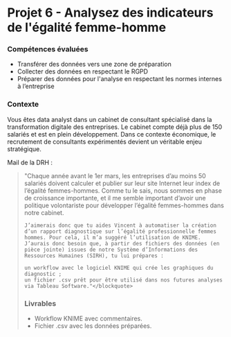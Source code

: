 # Projet 6 - Analysez des indicateurs de l'égalité femme-homme

### Compétences évaluées

 - Transférer des données vers une zone de préparation
 - Collecter des données en respectant le RGPD
 - Préparer des données pour l'analyse en respectant les normes internes à l’entreprise

### Contexte

Vous êtes data analyst dans un cabinet de consultant spécialisé dans la transformation digitale des entreprises. Le cabinet compte déjà plus de 150 salariés et est en plein développement. Dans ce contexte économique, le recrutement de consultants expérimentés devient un véritable enjeu stratégique.

Mail de la DRH :
    <blockquote>"Chaque année avant le 1er mars, les entreprises d’au moins 50 salariés doivent calculer et publier sur leur site Internet leur index de l’égalité femmes-hommes. Comme tu le sais, nous sommes en phase de croissance importante, et il me semble important d’avoir une politique volontariste pour développer l’égalité femmes-hommes dans notre cabinet.

    J’aimerais donc que tu aides Vincent à automatiser la création d’un rapport diagnostique sur l’égalité professionnelle femmes hommes. Pour cela, il m’a suggéré l’utilisation de KNIME. J’aurais donc besoin que, à partir des fichiers des données (en pièce jointe) issues de notre Système d’Informations des Ressources Humaines (SIRH), tu lui prépares :

    un workflow avec le logiciel KNIME qui crée les graphiques du diagnostic ;
    un fichier .csv prêt pour être utilisé dans nos futures analyses via Tableau Software."</blockquote>

### Livrables

 - Workflow KNIME avec commentaires.
 - Fichier .csv avec les données préparées.